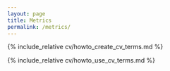 ```yaml
---
layout: page
title: Metrics
permalink: /metrics/
---
```


{% include_relative cv/howto_create_cv_terms.md %}

{% include_relative cv/howto_use_cv_terms.md %} 
